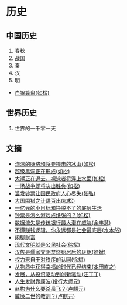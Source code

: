 # 历史

## 中国历史

1. 春秋
2. 战国
3. 秦
4. 汉
6. 明
* [白银算盘(如松)](baiyinsuanpan.md)

## 世界历史

1. 世界的一千零一天


## 文摘

* [泡沫的脉络和将要撞击的冰山(如松)](pmdmlhjyzjdbs.md)
* [超级黑洞正在形成(如松)](cjhdzzxc.md)
* [大潮正在退去，裸泳者将浮上水面(如松)](dczztq.md)
* [一场战争即将决出胜负(如松)](yczzjjjcsf.md)
* [滥发钞票让国民政府人心尽失(张弘)](lfcp.md)
* [大国围猎之计谋百出(如松)](daguoweilie.md)
* [一亿元的小目标和挣脱不了的底层生活](yiyiyuan.md)
* [钞票是怎么游戏成纸张的？(如松)](chaopiaoshizenme.md)
* [数据流失是传统银行最大潜在威胁(余丰慧)](shujuliushi.md)
* [不懂赚钱逻辑，你永远都是社会最底层(水木然)](zhuanqianluoji.md)
* [闲聊财富](xianliaocaifu.md)
* [现代文明就是公民社会(徐斌)](xiandaiwenming.md)
* [汉族是儒家文明焚烧殆尽后的灰烬(徐斌)](hanzu.md)
* [权力来自于对秩序的认同(徐斌)](quanlilaizizhixu.md)
* [从物质中获得幸福的时代已经结束(本田直之)](shaojishiduo.md)
* [发展，从投资驱动到创新驱动(汪丁丁)](chuangxinqudong.md)
* [人生发财靠康波(投行大师兄)](renshengfacaikaokangbo.md)
* [赵构为什么要杀岳飞？(卢麒元)](zhaogoushayuefei.md)
* [威廉二世的教训？(卢麒元)](weilianershi.md)